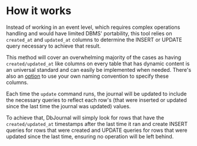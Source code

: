 How it works
============

Instead of working in an event level, which requires complex operations handling and would have limited DBMS' portability, this tool relies on `created_at` and `updated_at` columns to determine the INSERT or UPDATE query necessary to achieve that result.

This method will cover an overwhelming majority of the cases as having `created/updated_at` like columns on every table that has dynamic content is an universal standard and can easily be implemented when needed. There's also an [option](configuration.md) to use your own naming convention to specify these columns.

Each time the `update` command runs, the journal will be updated to include the necessary queries to reflect each row's (that were inserted or updated since the last time the journal was updated) values. 

To achieve that, DbJournal will simply look for rows that have the `created/updated_at` timestamps after the last time it ran and create INSERT queries for rows that were created and UPDATE queries for rows that were updated since the last time, ensuring no operation will be left behind.
